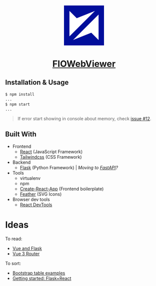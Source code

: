 <!-- Logo -->
<p align="center">
  <a href="#">
    <img width="128" src="./public/favicon.min.svg">
  </a>
</p>

<!-- Name -->
<h1 align="center">
  <a href="#">FIOWebViewer</a>
</h1>

## Installation & Usage

```shell
$ npm install
...
$ npm start
...
```

> If error start showing in console about memory, check [issue #12](https://github.com/IMT-Atlantique-FIP2021/fiowebviewer-frontend/issues/12).

<!-- See the [**Documentation**][ProjectDoc] for an introduction, usage information, and examples. -->

## Built With

- Frontend
  - [React][ReactDoc] (JavaScript Framework)
  - [Tailwindcss][TailwindDoc] (CSS Framework)
- Backend
  - [Flask][FlaskDoc] (Python Framework) | _Moving to [FastAPI][FastAPIDoc]?_
- Tools
  - virtualenv
  - npm
  - [Create-React-App][CRADoc] (Frontend boilerplate)
  - [Feather][FeatherIcons] (SVG Icons)
- Browser dev tools
  - [React DevTools][ReactDevTool]

# Ideas

To read:

- [Vue and Flask](https://stackabuse.com/single-page-apps-with-vue-js-and-flask-setting-up-vue-js/)
- [Vue 3 Router](https://www.vuemastery.com/blog/vue-router-a-tutorial-for-vue-3/)

To sort:

- [Bootstrap table examples](https://examples.bootstrap-table.com/)
- [Getting started: Flask+React](https://blog.learningdollars.com/2019/11/29/how-to-serve-a-reactapp-with-a-flask-server/)

<!-- URL Index -->

[ProjectDoc]: ./docs/project_setup.md
[ReactDoc]: https://reactjs.org/docs/getting-started.html
[TailwindDoc]: https://tailwindcss.com/docs
[FlaskDoc]: https://flask.palletsprojects.com/en/1.1.x/
[FastAPIDoc]: https://fastapi.tiangolo.com/
[CRADoc]: https://github.com/vitejs/vite
[FeatherIcons]: https://feathericons.com/
[ReactDevTool]: https://addons.mozilla.org/en-US/firefox/addon/react-devtools/
